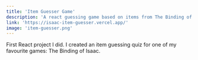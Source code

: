 ```yaml
---
title: 'Item Guesser Game'
description: 'A react guessing game based on items from The Binding of Isaac'
link: 'https://isaac-item-guesser.vercel.app/'
image: 'item-guesser.png'
---
```


First React project I did. I created an item guessing quiz for one of my favourite games: The Binding of Isaac.